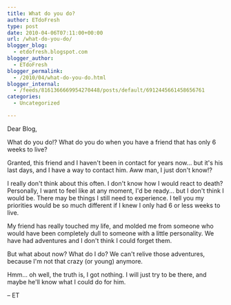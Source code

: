 ```yaml
---
title: What do you do?
author: ETdoFresh
type: post
date: 2010-04-06T07:11:00+00:00
url: /what-do-you-do/
blogger_blog:
  - etdofresh.blogspot.com
blogger_author:
  - ETdoFresh
blogger_permalink:
  - /2010/04/what-do-you-do.html
blogger_internal:
  - /feeds/8161366669954270448/posts/default/6912445661458656761
categories:
  - Uncategorized

---
```

<div xmlns='http://www.w3.org/1999/xhtml'>
  <p>
    Dear Blog,
  </p>
  
  <p>
    What do you do!? What do you do when you have a friend that has only 6 weeks to live?
  </p>
  
  <p>
    Granted, this friend and I haven't been in contact for years now... but it's his last days, and I have a way to contact him. Aww man, I just don't know!?
  </p>
  
  <p>
    I really don't think about this often. I don't know how I would react to death? Personally, I want to feel like at any moment, I'd be ready... but I don't think I would be. There may be things I still need to experience. I tell you my priorities would be so much different if I knew I only had 6 or less weeks to live.
  </p>
  
  <p>
    My friend has really touched my life, and molded me from someone who would have been completely dull to someone with a little personality. We have had adventures and I don't think I could forget them.
  </p>
  
  <p>
    But what about now? What do I do? We can't relive those adventures, because I'm not that crazy (or young) anymore.
  </p>
  
  <p>
    Hmm... oh well, the truth is, I got nothing. I will just try to be there, and maybe he'll know what I could do for him.
  </p>
  
  <p>
    – ET
  </p>
</div>